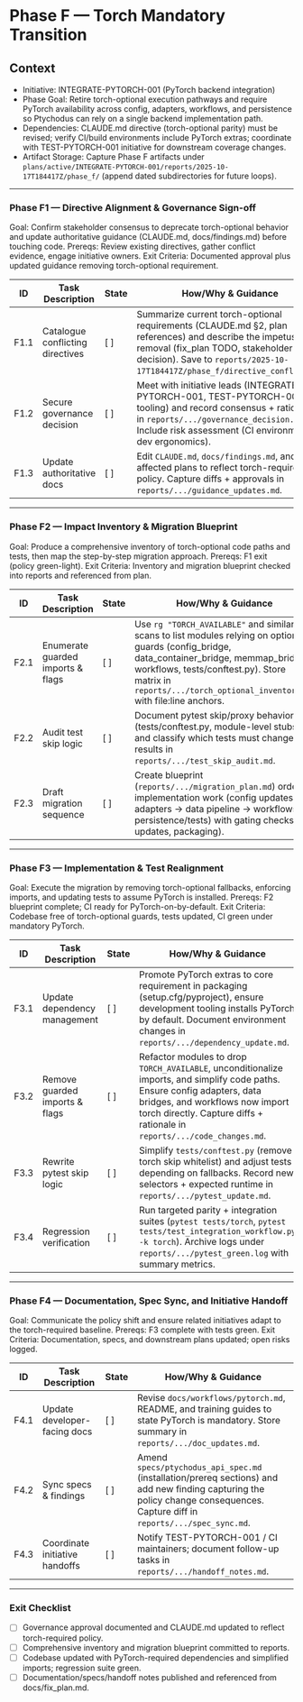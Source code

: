 # Phase F — Torch Mandatory Transition

## Context
- Initiative: INTEGRATE-PYTORCH-001 (PyTorch backend integration)
- Phase Goal: Retire torch-optional execution pathways and require PyTorch availability across config, adapters, workflows, and persistence so Ptychodus can rely on a single backend implementation path.
- Dependencies: CLAUDE.md directive (torch-optional parity) must be revised; verify CI/build environments include PyTorch extras; coordinate with TEST-PYTORCH-001 initiative for downstream coverage changes.
- Artifact Storage: Capture Phase F artifacts under `plans/active/INTEGRATE-PYTORCH-001/reports/2025-10-17T184417Z/phase_f/` (append dated subdirectories for future loops).

---

### Phase F1 — Directive Alignment & Governance Sign-off
Goal: Confirm stakeholder consensus to deprecate torch-optional behavior and update authoritative guidance (CLAUDE.md, docs/findings.md) before touching code.
Prereqs: Review existing directives, gather conflict evidence, engage initiative owners.
Exit Criteria: Documented approval plus updated guidance removing torch-optional requirement.

| ID | Task Description | State | How/Why & Guidance |
| --- | --- | --- | --- |
| F1.1 | Catalogue conflicting directives | [ ] | Summarize current torch-optional requirements (CLAUDE.md §2, plan references) and describe the impetus for removal (fix_plan TODO, stakeholder decision). Save to `reports/2025-10-17T184417Z/phase_f/directive_conflict.md`. |
| F1.2 | Secure governance decision | [ ] | Meet with initiative leads (INTEGRATE-PYTORCH-001, TEST-PYTORCH-001, tooling) and record consensus + rationale in `reports/.../governance_decision.md`. Include risk assessment (CI environment, dev ergonomics). |
| F1.3 | Update authoritative docs | [ ] | Edit `CLAUDE.md`, `docs/findings.md`, and affected plans to reflect torch-required policy. Capture diffs + approvals in `reports/.../guidance_updates.md`. |

---

### Phase F2 — Impact Inventory & Migration Blueprint
Goal: Produce a comprehensive inventory of torch-optional code paths and tests, then map the step-by-step migration approach.
Prereqs: F1 exit (policy green-light).
Exit Criteria: Inventory and migration blueprint checked into reports and referenced from plan.

| ID | Task Description | State | How/Why & Guidance |
| --- | --- | --- | --- |
| F2.1 | Enumerate guarded imports & flags | [ ] | Use `rg "TORCH_AVAILABLE"` and similar scans to list modules relying on optional guards (config_bridge, data_container_bridge, memmap_bridge, workflows, tests/conftest.py). Store matrix in `reports/.../torch_optional_inventory.md` with file:line anchors. |
| F2.2 | Audit test skip logic | [ ] | Document pytest skip/proxy behavior (tests/conftest.py, module-level stubs) and classify which tests must change. Log results in `reports/.../test_skip_audit.md`. |
| F2.3 | Draft migration sequence | [ ] | Create blueprint (`reports/.../migration_plan.md`) ordering implementation work (config updates → adapters → data pipeline → workflows → persistence/tests) with gating checks (CI updates, packaging). |

---

### Phase F3 — Implementation & Test Realignment
Goal: Execute the migration by removing torch-optional fallbacks, enforcing imports, and updating tests to assume PyTorch is installed.
Prereqs: F2 blueprint complete; CI ready for PyTorch-on-by-default.
Exit Criteria: Codebase free of torch-optional guards, tests updated, CI green under mandatory PyTorch.

| ID | Task Description | State | How/Why & Guidance |
| --- | --- | --- | --- |
| F3.1 | Update dependency management | [ ] | Promote PyTorch extras to core requirement in packaging (setup.cfg/pyproject), ensure development tooling installs PyTorch by default. Document environment changes in `reports/.../dependency_update.md`. |
| F3.2 | Remove guarded imports & flags | [ ] | Refactor modules to drop `TORCH_AVAILABLE`, unconditionalize imports, and simplify code paths. Ensure config adapters, data bridges, and workflows now import torch directly. Capture diffs + rationale in `reports/.../code_changes.md`. |
| F3.3 | Rewrite pytest skip logic | [ ] | Simplify `tests/conftest.py` (remove torch skip whitelist) and adjust tests depending on fallbacks. Record new selectors + expected runtime in `reports/.../pytest_update.md`. |
| F3.4 | Regression verification | [ ] | Run targeted parity + integration suites (`pytest tests/torch`, `pytest tests/test_integration_workflow.py -k torch`). Archive logs under `reports/.../pytest_green.log` with summary metrics. |

---

### Phase F4 — Documentation, Spec Sync, and Initiative Handoff
Goal: Communicate the policy shift and ensure related initiatives adapt to the torch-required baseline.
Prereqs: F3 complete with tests green.
Exit Criteria: Documentation, specs, and downstream plans updated; open risks logged.

| ID | Task Description | State | How/Why & Guidance |
| --- | --- | --- | --- |
| F4.1 | Update developer-facing docs | [ ] | Revise `docs/workflows/pytorch.md`, README, and training guides to state PyTorch is mandatory. Store summary in `reports/.../doc_updates.md`. |
| F4.2 | Sync specs & findings | [ ] | Amend `specs/ptychodus_api_spec.md` (installation/prereq sections) and add new finding capturing the policy change consequences. Capture diff in `reports/.../spec_sync.md`. |
| F4.3 | Coordinate initiative handoffs | [ ] | Notify TEST-PYTORCH-001 / CI maintainers; document follow-up tasks in `reports/.../handoff_notes.md`. |

---

### Exit Checklist
- [ ] Governance approval documented and CLAUDE.md updated to reflect torch-required policy.
- [ ] Comprehensive inventory and migration blueprint committed to reports.
- [ ] Codebase updated with PyTorch-required dependencies and simplified imports; regression suite green.
- [ ] Documentation/specs/handoff notes published and referenced from docs/fix_plan.md.
